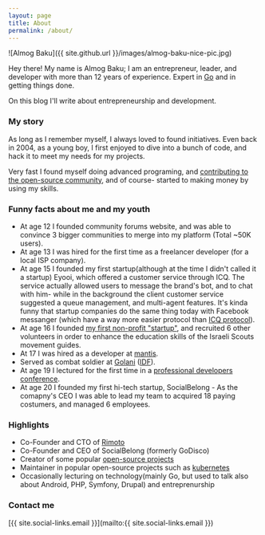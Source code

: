 ```yaml
---
layout: page
title: About
permalink: /about/
---
```


![Almog Baku]({{ site.github.url }}/images/almog-baku-nice-pic.jpg)

Hey there!
My name is Almog Baku; I am an entrepreneur, leader, and developer with more than 12 years of experience. Expert in
[Go](https://www.golang.org) and in getting things done.

On this blog I'll write about entrepreneurship and development.

### My story

As long as I remember myself, I always loved to found initiatives. Even back in 2004, as a young boy, I first enjoyed to
dive into a bunch of code, and hack it to meet my needs for my projects.

Very fast I found myself doing advanced programing, and [contributing to the open-source community](http://github.com/AlmogBaku),
and of course- started to making money by using my skills.

### Funny facts about me and my youth
 - At age 12 I founded community forums website, and was able to convince 3 bigger communities to merge into my platform
 (Total ~50K users).
 - At age 13 I was hired for the first time as a freelancer developer (for a local ISP company).
 - At age 15 I founded my first startup(although at the time I didn't called it a startup) Eyooi, which offered a customer service through ICQ. The service actually allowed users to message the brand's bot, and to chat with him- while in the background the client customer service suggested a queue management, and multi-agent features. It's kinda funny that startup companies do the same thing today with Facebook messanger (which have a way more easier protocol than [ICQ protocol](http://iserverd.khstu.ru/oscar/)).
 - At age 16 I founded [my first non-profit "startup"](http://www.zofim.org.il/magazin_item.asp?item_id=114306200464&troop_id=&past=archive),
 and recruited 6 other volunteers in order to enhance the education skills of the Israeli Scouts movement guides.
 - At 17 I was hired as a developer at [mantis](http://www.mantis.co.il).
 - Served as combat soldier at [Golani](http://en.wikipedia.org/wiki/Golani_Brigade) ([IDF](http://www.idf.il/English/)).
 - At age 19 I lectured for the first time in a [professional developers conference](http://www.slideshare.net/AlmogBaku/drupal-javascript-14718275).
 - At age 20 I founded my first hi-tech startup, SocialBelong - As the comapny's CEO I was able to lead my team to acquired 18 paying costumers, and managed 6 employees.

### Highlights

 - Co-Founder and CTO of [Rimoto](http://www.rimoto.net)
 - Co-Founder and CEO of SocialBelong (formerly GoDisco)
 - Creator of some popular [open-source projects](http://github.com/AlmogBaku)
 - Maintainer in popular open-source projects such as [kubernetes](http://kubernetes.io)
 - Occasionally lecturing on technology(mainly Go, but used to talk also about Android, PHP, Symfony, Drupal) and entreprenurship 

### Contact me

[{{ site.social-links.email }}](mailto:{{ site.social-links.email }})
